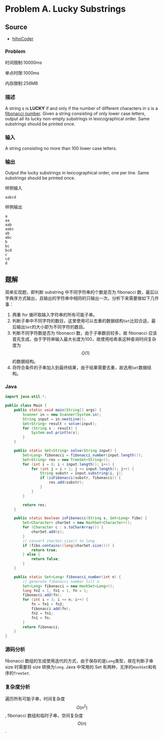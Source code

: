 # Problem A. Lucky Substrings

## Source

* [hihoCoder](http://hihocoder.com/problemset/problem/1152)

### Problem

时间限制:10000ms

单点时限:1000ms

内存限制:256MB

### 描述

A string s is **LUCKY** if and only if the number of different characters in s is a [fibonacci number](http://en.wikipedia.org/wiki/Fibonacci_number). Given a string consisting of only lower case letters, output all its lucky non-empty substrings in lexicographical order. Same substrings should be printed once.

### 输入

A string consisting no more than 100 lower case letters.

### 输出

Output the lucky substrings in lexicographical order, one per line. Same substrings should be printed once.

样例输入

```text
aabcd
```

样例输出

```text
a
aa
aab
aabc
ab
abc
b
bc
bcd
c
cd
d
```

## 题解

简单实现题，即判断 substring 中不同字符串的个数是否为 fibonacci 数，最后以字典序方式输出，且输出的字符串中相同的只输出一次。分析下来需要做如下几件事：

1. 两重 for 循环取输入字符串的所有可能子串。
2. 判断子串中不同字符的数目，这里使用可以去重的数据结构`Set`比较合适，最后输出`Set`的大小即为不同字符的数目。
3. 判断不同字符数是否为 fibonacci 数，由于子串数目较多，故 fibonacci 应该首先生成，由于字符串输入最大长度为100，故使用哈希表这种查询时间复杂度为 $$O(1)$$ 的数据结构。
4. 将符合条件的子串加入到最终结果，由于结果需要去重，故选用`Set`数据结构。

### Java

```java
import java.util.*;

public class Main {
    public static void main(String[] args) {
        Scanner in = new Scanner(System.in);
        String input = in.nextLine();
        Set<String> result = solve(input);
        for (String s : result) {
            System.out.println(s);
        }
    }

    public static Set<String> solve(String input) {
        Set<Long> fibonacci = fibonacci_number(input.length());
        Set<String> res = new TreeSet<String>();
        for (int i = 0; i < input.length(); i++) {
            for (int j = i + 1; j <= input.length(); j++) {
                String substr = input.substring(i, j);
                if (isFibonacci(substr, fibonacci)) {
                    res.add(substr);
                }
            }
        }

        return res;
    }

    public static boolean isFibonacci(String s, Set<Long> fibo) {
        Set<Character> charSet = new HashSet<Character>();
        for (Character c : s.toCharArray()) {
            charSet.add(c);
        }
        // convert charSet.size() to long
        if (fibo.contains((long)charSet.size())) {
            return true;
        } else {
            return false;
        }
    }

    public static Set<Long> fibonacci_number(int n) {
        // generate fibonacci number till n
        Set<Long> fibonacci = new HashSet<Long>();
        long fn2 = 1, fn1 = 1, fn = 1;
        fibonacci.add(fn);
        for (int i = 3; i <= n; i++) {
            fn = fn1 + fn2;
            fibonacci.add(fn);
            fn2 = fn1;
            fn1 = fn;
        }
        return fibonacci;
    }
}
```

### 源码分析

fibonacci 数组的生成使用迭代的方式，由于保存的是`Long`类型，故在判断子串 size 时需要将 size 转换为`long`. Java 中常用的 Set 有两种，无序的`HashSet`和有序的`TreeSet`.

### 复杂度分析

遍历所有可能子串，时间复杂度 $$O(n^2)$$, fibonacci 数组和临时子串，空间复杂度 $$O(n)$$.

